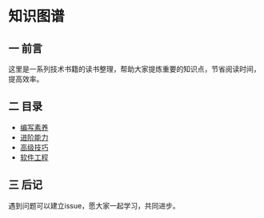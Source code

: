 知识图谱
===========

一 前言
-----------

这里是一系列技术书籍的读书整理，帮助大家提炼重要的知识点，节省阅读时间，提高效率。


二 目录
------------

- [编写素养](/编程素养/README.md)
- [进阶能力](/进阶能力/README.md)
- [高级技巧](/高级技巧/README.md)
- [软件工程](/软件工程/README.md)

三 后记
-------------

遇到问题可以建立issue，愿大家一起学习，共同进步。
